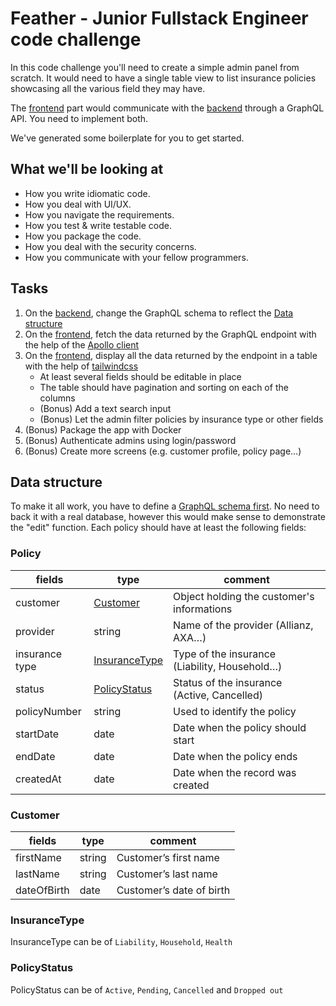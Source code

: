 # Feather - Junior Fullstack Engineer code challenge

In this code challenge you'll need to create a simple admin panel from scratch. It would need to have a single table view to list insurance policies showcasing all the various field they may have.

The [frontend](./frontend) part would communicate with the [backend](./backend) through a GraphQL API. You need to implement both.

We've generated some boilerplate for you to get started.

## What we'll be looking at

- How you write idiomatic code.
- How you deal with UI/UX.
- How you navigate the requirements.
- How you test & write testable code.
- How you package the code.
- How you deal with the security concerns.
- How you communicate with your fellow programmers.

## Tasks

1. On the [backend](./backend), change the GraphQL schema to reflect the [Data structure](##Data-structure)
2. On the [frontend](./frontend), fetch the data returned by the GraphQL endpoint with the help of the [Apollo client](https://www.apollographql.com)
3. On the [frontend](./frontend), display all the data returned by the endpoint in a table with the help of [tailwindcss](https://tailwindcss.com)
   - At least several fields should be editable in place
   - The table should have pagination and sorting on each of the columns
   - (Bonus) Add a text search input
   - (Bonus) Let the admin filter policies by insurance type or other fields
4. (Bonus) Package the app with Docker
5. (Bonus) Authenticate admins using login/password
6. (Bonus) Create more screens (e.g. customer profile, policy page…)

## Data structure

To make it all work, you have to define a [GraphQL schema first](https://www.apollographql.com/docs/apollo-server/schema/schema/). No need to back it with a real database, however this would make sense to demonstrate the "edit" function.
Each policy should have at least the following fields:

### Policy

| fields         | type                              | comment                                       |
| -------------- | --------------------------------- | --------------------------------------------- |
| customer       | [Customer](###Customer)           | Object holding the customer's informations    |
| provider       | string                            | Name of the provider (Allianz, AXA…)          |
| insurance type | [InsuranceType](###InsuranceType) | Type of the insurance (Liability, Household…) |
| status         | [PolicyStatus](###PolicyStatus)   | Status of the insurance (Active, Cancelled)   |
| policyNumber   | string                            | Used to identify the policy                   |
| startDate      | date                              | Date when the policy should start             |
| endDate        | date                              | Date when the policy ends                     |
| createdAt      | date                              | Date when the record was created              |

### Customer

| fields      | type   | comment                  |
| ----------- | ------ | ------------------------ |
| firstName   | string | Customer’s first name    |
| lastName    | string | Customer’s last name     |
| dateOfBirth | date   | Customer’s date of birth |

### InsuranceType

InsuranceType can be of `Liability`, `Household`, `Health`

### PolicyStatus

PolicyStatus can be of `Active`, `Pending`, `Cancelled` and `Dropped out`
